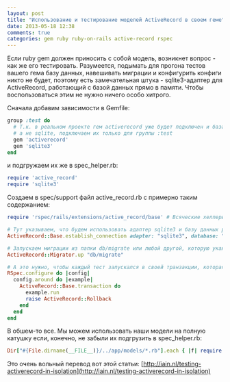 ```yaml
---
layout: post
title: "Использование и тестирование моделей ActiveRecord в своем геме"
date: 2013-05-18 12:38
comments: true
categories: gem ruby ruby-on-rails active-record rspec
---
```


Если ruby gem должен приносить с собой модель, возникнет вопрос - как же его тестировать. Разумеется, подымать для прогона тестов вашего гема базу данных, навешивать миграции и конфигурить конфиги никто не будет, поэтому есть замечательная штука - sqlite3-адаптер для ActiveRecord, работающий с базой данных прямо в памяти. Чтобы воспользоваться этим не нужно ничего особо хитрого.

Сначала добавим зависимости в Gemfile:
``` ruby
group :test do
  # Т.к. в реальном проекте гем activerecord уже будет подключен и база данных будет своя,
  # а не sqlite, подключаем их только для группы :test
  gem 'activerecord'
  gem 'sqlite3'
end
```

и подгружаем их же в spec_helper.rb:

``` ruby
require 'active_record'
require 'sqlite3'
```

Создаем в spec/support файл active_record.rb с примерно таким содержанием:

``` ruby
require 'rspec/rails/extensions/active_record/base' # Всяческие хелперы для тестирования.

# Тут указываем, что будем использовать адаптер sqlite3 и базу данных размещаем в памяти.
ActiveRecord::Base.establish_connection adapter: "sqlite3", database: ":memory:"

# Запускаем миграции из папки db/migrate или любой другой, которую укажем.
ActiveRecord::Migrator.up "db/migrate"

# А это нужно, чтобы каждый тест запускался в своей транзакции, которая будет откатываться назад
RSpec.configure do |config|
  config.around do |example|
    ActiveRecord::Base.transaction do
      example.run
      raise ActiveRecord::Rollback
    end
  end
end
```

В обшем-то все. Мы можем использовать наши модели на полную катушку если, конечно, не забыли их подгрузить в spec_helper.rb:
``` ruby
Dir["#{File.dirname(__FILE__)}/../app/models/*.rb"].each { |f| require f }
```

Это очень вольный перевод вот этой статьи: [http://iain.nl/testing-activerecord-in-isolation](http://iain.nl/testing-activerecord-in-isolation)
